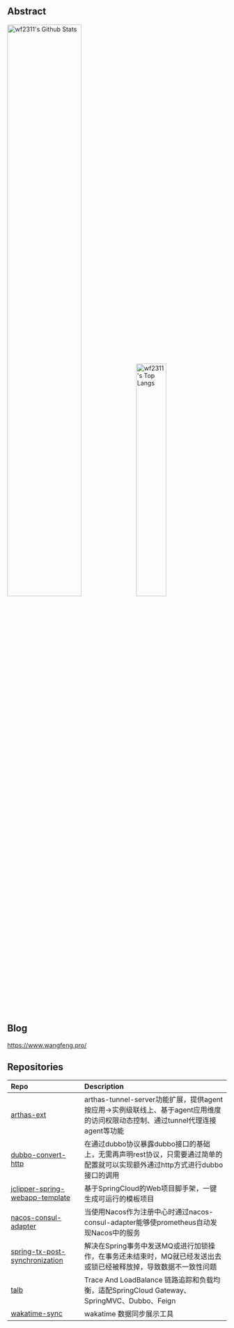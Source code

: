 ## Abstract

<p>
  <img src="https://github-readme-stats.vercel.app/api?username=wf2311&show_icons=true&hide_border=true" alt="wf2311's Github Stats" width="58%" />
  <img src="https://github-readme-stats.vercel.app/api/top-langs/?username=wf2311&layout=compact&hide_border=true&langs_count=10" alt="wf2311's Top Langs" width="37%" /> 
</p>

## Blog 
https://www.wangfeng.pro/

## Repositories
| Repo | Description |  
|:--|:--|    
|[arthas-ext](https://github.com/wf2311/arthas-ext) | arthas-tunnel-server功能扩展，提供agent按应用->实例级联线上、基于agent应用维度的访问权限动态控制、通过tunnel代理连接agent等功能 |    
|[dubbo-convert-http](https://github.com/j-clipper/dubbo-convert-http) | 在通过dubbo协议暴露dubbo接口的基础上，无需再声明rest协议，只需要通过简单的配置就可以实现额外通过http方式进行dubbo接口的调用 |  
|[jclipper-spring-webapp-template](https://github.com/j-clipper/jclipper-spring-webapp-template) | 基于SpringCloud的Web项目脚手架，一键生成可运行的模板项目 |  
|[nacos-consul-adapter](https://github.com/wf2311/nacos-consul-adapter) | 当使用Nacos作为注册中心时通过nacos-consul-adapter能够使prometheus自动发现Nacos中的服务 |  
|[spring-tx-post-synchronization](https://github.com/wf2311/spring-tx-post-synchronization) | 解决在Spring事务中发送MQ或进行加锁操作，在事务还未结束时，MQ就已经发送出去或锁已经被释放掉，导致数据不一致性问题 |  
|[talb](https://github.com/j-clipper/talb) | Trace And LoadBalance 链路追踪和负载均衡，适配SpringCloud Gateway、SpringMVC、Dubbo、Feign |  
|[wakatime-sync](https://github.com/wf2311/wakatime-sync) | wakatime 数据同步展示工具 |  
